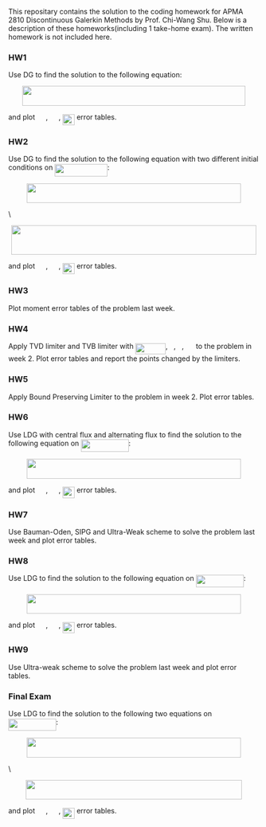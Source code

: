 This repositary contains the solution to the coding homework for APMA 2810 Discontinuous Galerkin Methods by Prof. Chi-Wang Shu. Below is a description of these homeworks(including 1 take-home exam). The written homework is not included here.

### **HW1**

Use DG to find the solution to the following equation:
<p align="center"><img src="https://rawgit.com/zzhang99/dg/None/svgs/13344509d7232284f0fb074711415c7a.svg?invert_in_darkmode" align=middle width=447.71743994999997pt height=39.452455349999994pt/></p>
and plot <img src="https://rawgit.com/zzhang99/dg/None/svgs/929ed909014029a206f344a28aa47d15.svg?invert_in_darkmode" align=middle width=17.73978854999999pt height=22.465723500000017pt/>, <img src="https://rawgit.com/zzhang99/dg/None/svgs/4327ea69d9c5edcc8ddaf24f1d5b47e4.svg?invert_in_darkmode" align=middle width=17.73978854999999pt height=22.465723500000017pt/>, <img src="https://rawgit.com/zzhang99/dg/None/svgs/986e40e0f11ab0c97cfd953d6e3fb747.svg?invert_in_darkmode" align=middle width=24.292324649999987pt height=22.465723500000017pt/> error tables.

### **HW2**

Use DG to find the solution to the following equation with two different initial conditions on <img src="https://rawgit.com/zzhang99/dg/None/svgs/0f1880c6e7bbc3ac10285066ac8ba019.svg?invert_in_darkmode" align=middle width=105.76486634999999pt height=24.65753399999998pt/>:
<p align="center"><img src="https://rawgit.com/zzhang99/dg/None/svgs/825df8af772fed0c9d30e6b4442110fd.svg?invert_in_darkmode" align=middle width=429.42427605pt height=39.452455349999994pt/></p>
\
<p align="center"><img src="https://rawgit.com/zzhang99/dg/None/svgs/f7d752fc0ab8308a0f68f8073ba3a8ac.svg?invert_in_darkmode" align=middle width=491.1943278pt height=59.178683850000006pt/></p>
and plot <img src="https://rawgit.com/zzhang99/dg/None/svgs/929ed909014029a206f344a28aa47d15.svg?invert_in_darkmode" align=middle width=17.73978854999999pt height=22.465723500000017pt/>, <img src="https://rawgit.com/zzhang99/dg/None/svgs/4327ea69d9c5edcc8ddaf24f1d5b47e4.svg?invert_in_darkmode" align=middle width=17.73978854999999pt height=22.465723500000017pt/>, <img src="https://rawgit.com/zzhang99/dg/None/svgs/986e40e0f11ab0c97cfd953d6e3fb747.svg?invert_in_darkmode" align=middle width=24.292324649999987pt height=22.465723500000017pt/> error tables.

### **HW3**

Plot moment error tables of the problem last week.

### **HW4**

Apply TVD limiter and TVB limiter with <img src="https://rawgit.com/zzhang99/dg/None/svgs/5781b091b470317acd7f461f904dcf36.svg?invert_in_darkmode" align=middle width=60.66198929999999pt height=22.465723500000017pt/>, <img src="https://rawgit.com/zzhang99/dg/None/svgs/034d0a6be0424bffe9a6e7ac9236c0f5.svg?invert_in_darkmode" align=middle width=8.219209349999991pt height=21.18721440000001pt/>, <img src="https://rawgit.com/zzhang99/dg/None/svgs/9612eecfec9dadf1a81d296bd2473777.svg?invert_in_darkmode" align=middle width=8.219209349999991pt height=21.18721440000001pt/>, <img src="https://rawgit.com/zzhang99/dg/None/svgs/b0c08f9b595a704efb907fc688034d80.svg?invert_in_darkmode" align=middle width=16.438418699999993pt height=21.18721440000001pt/> to the problem in week 2. Plot error tables and report the points changed by the limiters.

### **HW5**

Apply Bound Preserving Limiter to the problem in week 2. Plot error tables.

### **HW6**

Use LDG with central flux and alternating flux to find the solution to the following equation on <img src="https://rawgit.com/zzhang99/dg/None/svgs/0bb8c0cc4fff220f3dc9ff3b13b2c985.svg?invert_in_darkmode" align=middle width=95.80477829999998pt height=24.65753399999998pt/>:
<p align="center"><img src="https://rawgit.com/zzhang99/dg/None/svgs/f73503b1bc5e3c3bf8cb90960bbdb18f.svg?invert_in_darkmode" align=middle width=429.42427605pt height=39.452455349999994pt/></p>
and plot <img src="https://rawgit.com/zzhang99/dg/None/svgs/929ed909014029a206f344a28aa47d15.svg?invert_in_darkmode" align=middle width=17.73978854999999pt height=22.465723500000017pt/>, <img src="https://rawgit.com/zzhang99/dg/None/svgs/4327ea69d9c5edcc8ddaf24f1d5b47e4.svg?invert_in_darkmode" align=middle width=17.73978854999999pt height=22.465723500000017pt/>, <img src="https://rawgit.com/zzhang99/dg/None/svgs/986e40e0f11ab0c97cfd953d6e3fb747.svg?invert_in_darkmode" align=middle width=24.292324649999987pt height=22.465723500000017pt/> error tables.

### **HW7**

Use Bauman-Oden, SIPG and Ultra-Weak scheme to solve the problem last week and plot error tables.

### **HW8**

Use LDG to find the solution to the following equation on <img src="https://rawgit.com/zzhang99/dg/None/svgs/0bb8c0cc4fff220f3dc9ff3b13b2c985.svg?invert_in_darkmode" align=middle width=95.80477829999998pt height=24.65753399999998pt/>:
<p align="center"><img src="https://rawgit.com/zzhang99/dg/None/svgs/9554cd7d12947524b47a123734ad8cee.svg?invert_in_darkmode" align=middle width=429.42427605pt height=39.452455349999994pt/></p>
and plot <img src="https://rawgit.com/zzhang99/dg/None/svgs/929ed909014029a206f344a28aa47d15.svg?invert_in_darkmode" align=middle width=17.73978854999999pt height=22.465723500000017pt/>, <img src="https://rawgit.com/zzhang99/dg/None/svgs/4327ea69d9c5edcc8ddaf24f1d5b47e4.svg?invert_in_darkmode" align=middle width=17.73978854999999pt height=22.465723500000017pt/>, <img src="https://rawgit.com/zzhang99/dg/None/svgs/986e40e0f11ab0c97cfd953d6e3fb747.svg?invert_in_darkmode" align=middle width=24.292324649999987pt height=22.465723500000017pt/> error tables.

### **HW9**

Use Ultra-weak scheme to solve the problem last week and plot error tables.

### **Final Exam**

Use LDG to find the solution to the following two equations on <img src="https://rawgit.com/zzhang99/dg/None/svgs/0bb8c0cc4fff220f3dc9ff3b13b2c985.svg?invert_in_darkmode" align=middle width=95.80477829999998pt height=24.65753399999998pt/>:
<p align="center"><img src="https://rawgit.com/zzhang99/dg/None/svgs/bd1e61bdc049b95a08d40047a42420a0.svg?invert_in_darkmode" align=middle width=429.42427605pt height=39.452455349999994pt/></p>
\
<p align="center"><img src="https://rawgit.com/zzhang99/dg/None/svgs/2c27fc6a7dbaac2b81ce8d7484c7e75a.svg?invert_in_darkmode" align=middle width=433.0896207pt height=39.452455349999994pt/></p>
and plot <img src="https://rawgit.com/zzhang99/dg/None/svgs/929ed909014029a206f344a28aa47d15.svg?invert_in_darkmode" align=middle width=17.73978854999999pt height=22.465723500000017pt/>, <img src="https://rawgit.com/zzhang99/dg/None/svgs/4327ea69d9c5edcc8ddaf24f1d5b47e4.svg?invert_in_darkmode" align=middle width=17.73978854999999pt height=22.465723500000017pt/>, <img src="https://rawgit.com/zzhang99/dg/None/svgs/986e40e0f11ab0c97cfd953d6e3fb747.svg?invert_in_darkmode" align=middle width=24.292324649999987pt height=22.465723500000017pt/> error tables.
